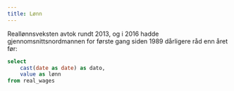```yaml
---
title: Lønn
---
```


Reallønnsveksten avtok rundt 2013, og i 2016 hadde gjennomsnittsnordmannen for første gang siden 1989 dårligere råd enn året før:

```sql real_wages
select
    cast(date as date) as dato,
    value as lønn
from real_wages
```

<LineChart
    data={real_wages}
    subtitle="Kilde: SSB-tabell 09786"
    title="Reallønn i 2010-kroner"
    x=dato
    y=lønn
    chartAreaHeight={500}
/>
